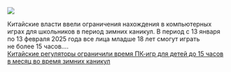 <!--2025-01-13 14:40:13-->
<div class="yb">
  <div class="rss smaller1 habr"><img src="https://habrastorage.org/getpro/habr/upload_files/1e5/0ab/6d2/1e50ab6d2b931ec8d6568861f4eff869.jpg" /><p>Китайские власти ввели ограничения нахождения в&nbsp;компьютерных играх для&nbsp;школьников в&nbsp;период зимних каникул. В&nbsp;период с 13&nbsp;января по 13&nbsp;февраля 2025&nbsp;года все&nbsp;лица младше 18&nbsp;лет смогут играть не&nbsp;более 15&nbsp;часов.... <br><a class="light" href="https://habr.com/ru/news/873352/?utm_source=habrahabr&utm_medium=rss&utm_campaign=873352">Китайские регуляторы ограничили время ПК-игр для детей до 15 часов в месяц во время зимних каникул</a></div>
</div>
